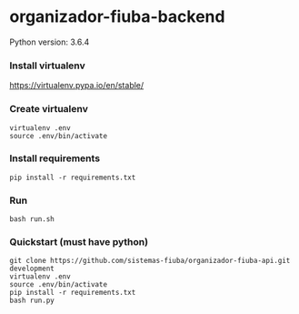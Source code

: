# organizador-fiuba-backend

Python version: 3.6.4

### Install virtualenv

https://virtualenv.pypa.io/en/stable/

### Create virtualenv

```
virtualenv .env
source .env/bin/activate
```

### Install requirements

```
pip install -r requirements.txt
```

### Run 

```
bash run.sh
```

### Quickstart (must have python)
```
git clone https://github.com/sistemas-fiuba/organizador-fiuba-api.git development
virtualenv .env
source .env/bin/activate
pip install -r requirements.txt
bash run.py 
```